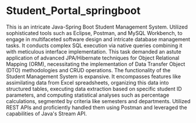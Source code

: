 # Student_Portal_springboot

This is an intricate Java-Spring Boot Student Management System. 
Utilized sophisticated tools such as Eclipse, Postman, and MySQL 
Workbench, to engage in multifaceted software design and intricate database management tasks. It 
conducts complex SQL execution via native queries combining it with meticulous interface 
implementation. This task demanded an astute application of advanced JPA/Hibernate techniques 
for Object Relational Mapping (ORM), necessitating the implementation of Data Transfer Object 
(DTO) methodologies and CRUD operations.
The functionality of the Student Management System is expansive. It encompasses features like 
assimilating data from Excel spreadsheets, organizing this data into structured tables, executing data 
extraction based on specific student ID parameters, and computing statistical analyses such as 
percentage calculations, segmented by criteria like semesters and departments.
Utilized REST APIs and proficiently handled them using Postman and leveraged the capabilities of Java's Stream API. 
